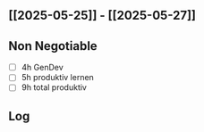 ## [[2025-05-25]] - [[2025-05-27]]

## Non Negotiable
- [ ] 4h GenDev
- [ ] 5h produktiv lernen 
- [ ] 9h total produktiv
## Log



